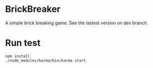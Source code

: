 # BrickBreaker
A simple brick breaking game.
See the lastest version on dev branch.
# Run test
    npm install
    ./node_modules/karma/bin/karma start
    
